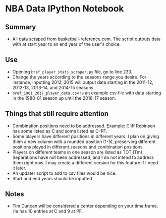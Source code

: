 # NBA Data IPython Notebook 

## Summary

* All data scraped from basketball-reference.com. The script outputs data with at start year to an end year of the user's choice. 

## Use

* Opening `bref_player_stats_scraper.py` file, go to line 233. 
* Change the years according to the seasons range you desire. For instance, inputting 2012, 2015 will output data starting in the 2011-12, 2012-13, 2013-14, and 2014-15 seasons.
* `bref_1981_2017_player_data.csv` is an example csv file with data starting in the 1980-81 season up until the 2016-17 season.

## Things that still require attention
* Combination positions need to be addressed. Example: Cliff Robinson has some listed as C and some listed as C-PF.
* Some players have different positions in different years. I plan on giving them a new column with a rounded position (1-5), preserving different positions played in different seasons and combination positions.
* Players on different teams in one season are listed as TOT (Tm). Separations have not been addressed, and I do not intend to address them right now. I may create a different version for this feature if I need it later.
* An updater script to add to csv files would be nice.
* Start and end years should be inputted 

## Notes
* Tim Duncan will be considered a center depending on your time frame. He has 10 entries at C and 9 at PF. 